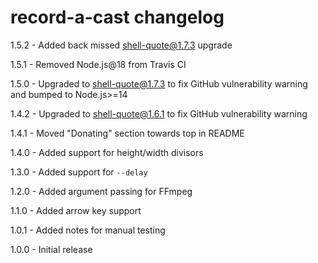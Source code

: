 # record-a-cast changelog
1.5.2 - Added back missed shell-quote@1.7.3 upgrade

1.5.1 - Removed Node.js@18 from Travis CI

1.5.0 - Upgraded to shell-quote@1.7.3 to fix GitHub vulnerability warning and bumped to Node.js>=14

1.4.2 - Upgraded to shell-quote@1.6.1 to fix GitHub vulnerability warning

1.4.1 - Moved "Donating" section towards top in README

1.4.0 - Added support for height/width divisors

1.3.0 - Added support for `--delay`

1.2.0 - Added argument passing for FFmpeg

1.1.0 - Added arrow key support

1.0.1 - Added notes for manual testing

1.0.0 - Initial release
